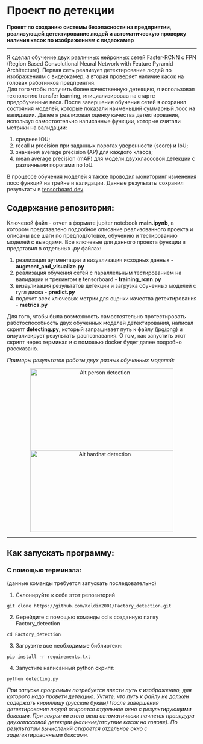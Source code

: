 # Проект по детекции
__Проект по созданию системы безопасности на предприятии, реализующей детектирование людей и автоматическую проверку наличия касок по изображениям с видеокамер__

---
Я сделал обучение двух различных нейронных сетей Faster-RCNN с FPN (Region Based Convolutional Neural Network with Feature Pyramid Architecture). Первая сеть реализует детектирование людей по изображениям с видеокамер, а вторая проверяет наличие касок на головах работников предприятия. <br> Для того чтобы получить более качественную детекцию, я использовал технологию transfer learning, инициализировав на старте предобученные веса. После завершения обучения сетей я сохранил состояния моделей, которые показали наименьший суммарный лосс на валидации.
Далее я реализовал оценку качества детектирования, используя самостоятельно написанные функции, которые считали метрики на валидации: 
1. среднее IOU;
2. recall и precision при заданных порогах уверенности (score) и IoU; 
3. значения average precision (AP) для каждого класса;
4. mean average precision (mAP) для модели двухклассовой детекции c различными порогами по IoU.<br>

В процессе обучения моделей я также проводил мониторинг изменения лосс функций на трейне и валидации. Данные результаты сохранил результаты в [tensorboard.dev](https://tensorboard.dev/experiment/rr43qafqQKyKP7CQ5r1RCA/#scalars&_smoothingWeight=0)<br>

## __Содержание репозитория:__
Ключевой файл - отчет в формате jupiter notebook __main.ipynb__, в котором представлено подробное описание реализованного проекта и описаны все шаги по предподготовке, обучению и тестированию моделей с выводами. Все ключевые для данного проекта функции я представил в отдельных _.py_ файлах: 
1. реализация аугментации и визуализация исходных данных - __augment_and_visualize.py__
2. реализация обучения сетей с параллельным тестированием на валидации и трекингом в tensorboard - __training_rcnn.py__
3. визаулизация результатов детекции и загрузка обученных моделей с гугл диска - __predict.py__
4. подсчет всех ключевых метрик для оценки качества детектирования - __metrics.py__

Для того, чтобы была возможность самостоятельно протестировать работоспособность двух обученных моделей детектирования, написал скрипт __detecting.py__, который запрашивает путь к файлу (jpg/png) и визуализирует результаты распознавания. О том, как запустить этот скрипт через терминал и с помошью docker будет далее подробно рассказано.

_Примеры результатов работы двух разных обученных моделей:_

<div style="text-align:center;">
  <img src="https://drive.google.com/uc?id=1Dtu_bK9w5Hl65A6lETChuu1Ftz2wirUi" alt="Alt person detection" width="380" height="217">
  <img src="https://drive.google.com/uc?id=105RsKrPwpzGLTbyUYjKDsDRP0bd6IUIT" alt="Alt hardhat detection" width="380" height="217">
</div>

---

## Как запускать программу:
### С помощью терминала:
(данные команды требуется запускать последовательно)
1. Склонируйте к себе этот репозиторий 
```
git clone https://github.com/Koldim2001/Factory_detection.git
```
2. Gерейдите с помощью команды cd в созданную папку Factory_detection
```
cd Factory_detection
```
3. Загрузите все необходимые библиотеки:
```
pip install -r requirements.txt
```
4. Запустите написанный python скрипт:
```
python detecting.py
```

_При запуске программы потребуется ввести путь к изображению, для которого надо провети детекцию. Учтите, что путь к файлу не должен содержать кириллицу (русские буквы)
После завершения детектирования людей откроется отдельное окно с результирующими боксами. При закрытии этого окна
автоматически начнется процедура двухклассовой детекции (наличие/отсутвие касок на голове). По результатам вычислений откроется отдельное окно с задетектированными боксами.<br><br>_

